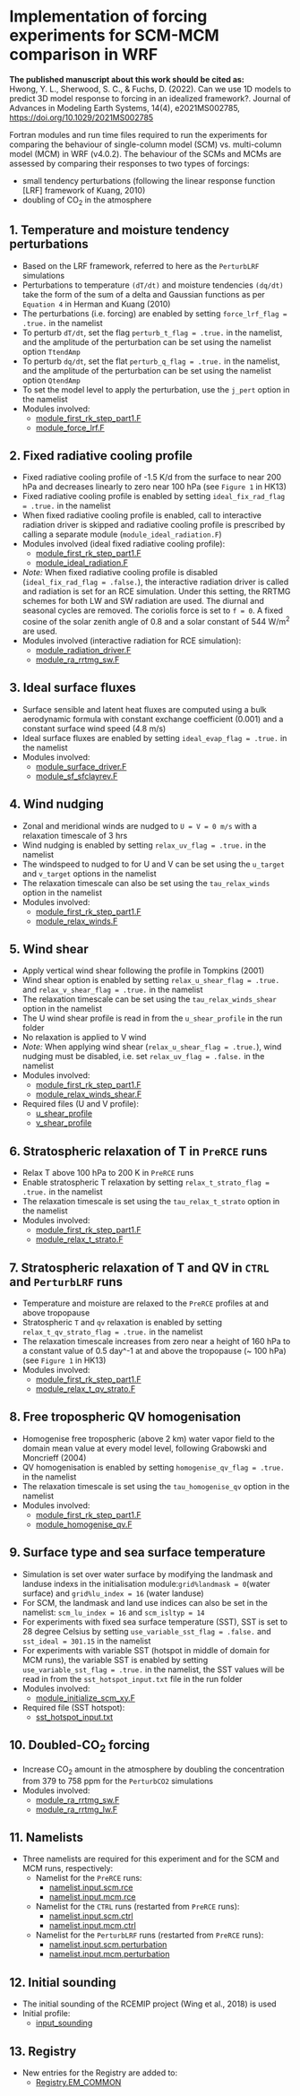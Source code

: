 # Implementation of forcing experiments for SCM-MCM comparison in WRF

**The published manuscript about this work should be cited as:**  
Hwong, Y. L., Sherwood, S. C., & Fuchs, D. (2022). Can we use 1D models to predict 3D model response to forcing in an idealized framework?. Journal of Advances in Modeling Earth Systems, 14(4), e2021MS002785, https://doi.org/10.1029/2021MS002785

Fortran modules and run time files required to run the experiments for comparing the behaviour of single-column model (SCM) vs. multi-column model (MCM) in WRF (v4.0.2). The behaviour of the SCMs and MCMs are assessed by comparing their responses to two types of forcings:
* small tendency perturbations (following the linear response function [LRF] framework of Kuang, 2010)
* doubling of CO<sub>2</sub> in the atmosphere

## 1. Temperature and moisture tendency perturbations
* Based on the LRF framework, referred to here as the ```PerturbLRF``` simulations
* Perturbations to temperature ```(dT/dt)``` and moisture tendencies ```(dq/dt)``` take the form of the sum of a delta and Gaussian functions as per ```Equation 4``` in Herman and Kuang (2010)
* The perturbations (i.e. forcing) are enabled by setting ```force_lrf_flag = .true.``` in the namelist
* To perturb ```dT/dt```, set the flag ```perturb_t_flag = .true.``` in the namelist, and the amplitude of the perturbation can be set using the namelist option ```TtendAmp```
* To perturb ```dq/dt```, set the flat ```perturb_q_flag = .true.``` in the namelist, and the amplitude of the perturbation can be set using the namelist option ```QtendAmp```
* To set the model level to apply the perturbation, use the ```j_pert``` option in the namelist
* Modules involved:
  * [module_first_rk_step_part1.F](https://github.com/yiling-hwong/scm-mcm/blob/main/WRFV3/dyn_em/module_first_rk_step_part1.F)
  * [module_force_lrf.F](https://github.com/yiling-hwong/scm-mcm/blob/main/WRFV3/dyn_em/module_force_lrf.F)

## 2. Fixed radiative cooling profile
* Fixed radiative cooling profile of -1.5 K/d from the surface to near 200 hPa and decreases linearly to zero near 100 hPa (see ```Figure 1``` in HK13)
* Fixed radiative cooling profile is enabled by setting ```ideal_fix_rad_flag = .true.``` in the namelist
* When fixed radiative cooling profile is enabled, call to interactive radiation driver is skipped and radiative cooling profile is prescribed by calling a separate module (```module_ideal_radiation.F```)
* Modules involved (ideal fixed radiative cooling profile):
  * [module_first_rk_step_part1.F](https://github.com/yiling-hwong/scm-mcm/blob/main/WRFV3/dyn_em/module_first_rk_step_part1.F)
  * [module_ideal_radiation.F](https://github.com/yiling-hwong/scm-mcm/blob/main/WRFV3/dyn_em/module_ideal_radiation.F)
* *Note:* When fixed radiative cooling profile is disabled (```ideal_fix_rad_flag = .false.```), the interactive radiation driver is called and radiation is set
for an RCE simulation. Under this setting, the RRTMG schemes for both LW and SW radiation are used. The diurnal and seasonal cycles are removed. The coriolis force is set to ```f = 0```.
A fixed cosine of the solar zenith angle of 0.8 and a solar constant of 544 W/m<sup>2</sup> are used. 
* Modules involved (interactive radiation for RCE simulation):
  * [module_radiation_driver.F](https://github.com/yiling-hwong/scm-mcm/blob/main/WRFV3/phys/module_radiation_driver.F)
  * [module_ra_rrtmg_sw.F](https://github.com/yiling-hwong/scm-mcm/blob/main/WRFV3/phys/module_ra_rrtmg_sw.F)
 
## 3. Ideal surface fluxes  
* Surface sensible and latent heat fluxes are computed using a bulk aerodynamic formula with constant exchange coefficient (0.001) and a constant surface wind speed (4.8 m/s)
* Ideal surface fluxes are enabled by setting ```ideal_evap_flag = .true.``` in the namelist
* Modules involved:
  * [module_surface_driver.F](https://github.com/yiling-hwong/scm-mcm/blob/main/WRFV3/phys/module_surface_driver.F)
  * [module_sf_sfclayrev.F](https://github.com/yiling-hwong/scm-mcm/blob/main/WRFV3/phys/module_sf_sfclayrev.F)
  
## 4. Wind nudging
* Zonal and meridional winds are nudged to ```U = V = 0 m/s``` with a relaxation timescale of 3 hrs
* Wind nudging is enabled by setting ```relax_uv_flag = .true.``` in the namelist
* The windspeed to nudged to for U and V can be set using the ```u_target``` and ```v_target``` options in the namelist
* The relaxation timescale can also be set using the ```tau_relax_winds``` option in the namelist
* Modules involved:
  * [module_first_rk_step_part1.F](https://github.com/yiling-hwong/scm-mcm/blob/main/WRFV3/dyn_em/module_first_rk_step_part1.F)
  * [module_relax_winds.F](https://github.com/yiling-hwong/scm-mcm/blob/main/WRFV3/dyn_em/module_relax_winds.F)

## 5. Wind shear
* Apply vertical wind shear following the profile in Tompkins (2001)
* Wind shear option is enabled by setting ```relax_u_shear_flag = .true.``` and ```relax_v_shear_flag = .true.``` in the namelist
* The relaxation timescale can be set using the ```tau_relax_winds_shear``` option in the namelist
* The U wind shear profile is read in from the ```u_shear_profile``` in the run folder
* No relaxation is applied to V wind
* *Note:* When applying wind shear (```relax_u_shear_flag = .true.```), wind nudging must be disabled, i.e. set ```relax_uv_flag = .false.``` in the namelist
* Modules involved:
  * [module_first_rk_step_part1.F](https://github.com/yiling-hwong/scm-mcm/blob/main/WRFV3/dyn_em/module_first_rk_step_part1.F)
  * [module_relax_winds_shear.F](https://github.com/yiling-hwong/scm-mcm/blob/main/WRFV3/dyn_em/module_relax_winds_shear.F)
* Required files (U and V profile):
  * [u_shear_profile](https://github.com/yiling-hwong/scm-mcm/blob/main/runtime/u_shear_profile)
  * [v_shear_profile](https://github.com/yiling-hwong/scm-mcm/blob/main/runtime/v_shear_profile)

## 6. Stratospheric relaxation of T in ```PreRCE``` runs
* Relax T above 100  hPa to 200 K in ```PreRCE``` runs
* Enable stratospheric T relaxation by setting ```relax_t_strato_flag = .true.``` in the namelist
* The relaxation timescale is set using the ```tau_relax_t_strato``` option in the namelist
* Modules involved:
  * [module_first_rk_step_part1.F](https://github.com/yiling-hwong/scm-mcm/blob/main/WRFV3/dyn_em/module_first_rk_step_part1.F)
  * [module_relax_t_strato.F](https://github.com/yiling-hwong/scm-mcm/blob/main/WRFV3/dyn_em/module_relax_t_strato.F)

## 7. Stratospheric relaxation of T and QV in ```CTRL``` and ```PerturbLRF``` runs
* Temperature and moisture are relaxed to the ```PreRCE``` profiles at and above tropopause
* Stratospheric ```T``` and ```qv``` relaxation is enabled by setting ```relax_t_qv_strato_flag = .true.``` in the namelist
* The relaxation timescale increases from zero near a height of 160 hPa to a constant value of 0.5 day^-1 at and above the tropopause (~ 100 hPa) (see ```Figure 1``` in HK13)
* Modules involved:
  * [module_first_rk_step_part1.F](https://github.com/yiling-hwong/scm-mcm/blob/main/WRFV3/dyn_em/module_first_rk_step_part1.F)
  * [module_relax_t_qv_strato.F](https://github.com/yiling-hwong/scm-mcm/blob/main/WRFV3/dyn_em/module_relax_t_qv_strato.F)

## 8. Free tropospheric QV homogenisation
* Homogenise free tropospheric (above 2 km) water vapor field to the domain mean value at every model level, following Grabowski and Moncrieff (2004)
* QV homogenisation is enabled by setting ```homogenise_qv_flag = .true.``` in the namelist
* The relaxation timescale is set using the ```tau_homogenise_qv``` option in the namelist
* Modules involved:
  * [module_first_rk_step_part1.F](https://github.com/yiling-hwong/scm-mcm/blob/main/WRFV3/dyn_em/module_first_rk_step_part1.F)
  * [module_homogenise_qv.F](https://github.com/yiling-hwong/scm-mcm/blob/main/WRFV3/dyn_em/module_homogenise_qv.F)
  
## 9. Surface type and sea surface temperature
* Simulation is set over water surface by modifying the landmask and landuse indexs in the initialisation module:```grid%landmask = 0```(water surface) and ```grid%lu_index = 16``` (water landuse)
* For SCM, the landmask and land use indices can also be set in the namelist: ```scm_lu_index = 16``` and ```scm_isltyp = 14```
* For experiments with fixed sea surface temperature (SST), SST is set to 28 degree Celsius by setting ```use_variable_sst_flag = .false.``` and ```sst_ideal = 301.15``` in the namelist
* For experiments with variable SST (hotspot in middle of domain for MCM runs), the variable SST is enabled by setting ```use_variable_sst_flag = .true.``` in the namelist, the SST values will be read in from the ```sst_hotspot_input.txt``` file in the run folder
* Modules involved:
  * [module_initialize_scm_xy.F](https://github.com/yiling-hwong/scm-mcm/blob/main/WRFV3/dyn_em/module_initialize_scm_xy.F)
* Required file (SST hotspot):
  * [sst_hotspot_input.txt](https://github.com/yiling-hwong/scm-mcm/blob/main/runtime/sst_hotspot_input.txt)

## 10. Doubled-CO<sub>2</sub> forcing
* Increase CO<sub>2</sub> amount in the atmosphere by doubling the concentration from 379 to 758 ppm for the ```PerturbCO2``` simulations
* Modules involved:
  * [module_ra_rrtmg_sw.F](https://github.com/yiling-hwong/scm-mcm/blob/main/WRFV3/phys/module_ra_rrtmg_sw_2xco2.F)
  * [module_ra_rrtmg_lw.F](https://github.com/yiling-hwong/scm-mcm/blob/main/WRFV3/phys/module_ra_rrtmg_lw_2xco2.F)

## 11. Namelists
* Three namelists are required for this experiment and for the SCM and MCM runs, respectively:
  * Namelist for the ```PreRCE``` runs:
    * [namelist.input.scm.rce](https://github.com/yiling-hwong/scm-mcm/blob/main/runtime/namelist.input.scm.rce)
    * [namelist.input.mcm.rce](https://github.com/yiling-hwong/scm-mcm/blob/main/runtime/namelist.input.mcm.rce)
  * Namelist for the ```CTRL``` runs (restarted from ```PreRCE``` runs):
    * [namelist.input.scm.ctrl](https://github.com/yiling-hwong/scm-mcm/blob/main/runtime/namelist.input.scm.ctrl)
    * [namelist.input.mcm.ctrl](https://github.com/yiling-hwong/scm-mcm/blob/main/runtime/namelist.input.mcm.ctrl)
  * Namelist for the ```PerturbLRF``` runs (restarted from ```PreRCE``` runs):
    * [namelist.input.scm.perturbation](https://github.com/yiling-hwong/scm-mcm/blob/main/runtime/namelist.input.scm.perturbation)
    * [namelist.input.mcm.perturbation](https://github.com/yiling-hwong/scm-mcm/blob/main/runtime/namelist.input.mcm.perturbation)
  
## 12. Initial sounding
* The initial sounding of the RCEMIP project (Wing et al., 2018) is used
* Initial profile:
  * [input_sounding](https://github.com/yiling-hwong/scm-mcm/blob/main/runtime/input_sounding)
  
## 13. Registry
* New entries for the Registry are added to:
  * [Registry.EM_COMMON](https://github.com/yiling-hwong/scm-mcm/blob/main/WRFV3/Registry/Registry.EM_COMMON)

  
